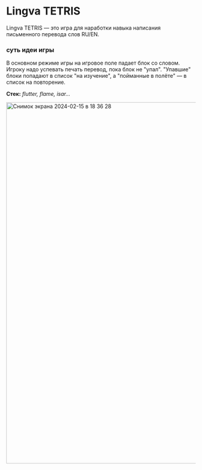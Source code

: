 # Lingva TETRIS

Lingva TETRIS — это игра для наработки навыка написания письменного перевода слов RU/EN.

### суть идеи игры

В основном режиме игры на игровое поле падает блок со словом.
Игроку надо успевать печать перевод, пока блок не "упал".
"Упавшие" блоки попадают в список "на изучение", а "пойманные
в полёте" — в список на повторение.

**Стек:** _flutter, flame, isar..._ 

<img width="958" alt="Снимок экрана 2024-02-15 в 18 36 28" src="https://github.com/leksidev/lingva_tetris/assets/96407924/98d733e2-ea0d-4285-a70e-39c31809613a">
